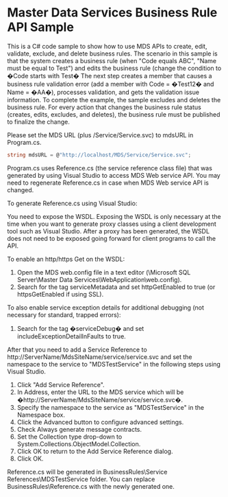 # Master Data Services Business Rule API Sample
This is a C# code sample to show how to use MDS APIs to create, edit, validate, exclude, and delete business rules. The scenario in this sample is that the system creates a business rule (when "Code equals ABC", "Name must be equal to Test") and edits the business rule (change the condition to �Code starts with Test�
The next step creates a member that causes a business rule validation error (add a member with Code = �Test12� and Name = �AA�), processes validation, and gets the validation issue information. To complete the example, the sample excludes and deletes the business rule.
For every action that changes the business rule status (creates, edits, excludes, and deletes), the business rule must be published to finalize the change.

Please set the MDS URL (plus /Service/Service.svc) to mdsURL in Program.cs.

```C#
string mdsURL = @"http://localhost/MDS/Service/Service.svc";
```

Program.cs uses Reference.cs (the service reference class file) that was generated by using Visual Studio to access MDS Web service API. You may need to regenerate Reference.cs in case when MDS Web service API is changed.

To generate Reference.cs using Visual Studio:

You need to expose the WSDL. Exposing the WSDL is only necessary at the time when you want to generate proxy classes using a client development tool such as Visual Studio. After a proxy has been generated, the WSDL does not need to be exposed going forward for client programs to call the API.

To enable an http/https Get on the WSDL:

1. Open the MDS web.config file in a text editor (<Program Files>\Microsoft SQL Server\Master Data Services\WebApplication\web.config).
2. Search for the tag serviceMetadata and set httpGetEnabled to true (or httpsGetEnabled if using SSL).


To also enable service exception details for additional debugging (not necessary for standard, trapped errors):
1. Search for the tag �serviceDebug� and set includeExceptionDetailInFaults to true.

After that you need to add a Service Reference to http://ServerName/MdsSiteName/service/service.svc and set the namespace to the service to "MDSTestService" in the following steps using Visual Studio.

1. Click "Add Service Reference".
2. In Address, enter the URL to the MDS service which will be �http://ServerName/MdsSiteName/service/service.svc�.
3. Specify the namespace to the service as "MDSTestService" in the Namespace box.
4. Click the Advanced button to configure advanced settings.
5. Check Always generate message contracts.
6. Set the Collection type drop-down to System.Collections.ObjectModel.Collection.
7. Click OK to return to the Add Service Reference dialog.
8. Click OK.

Reference.cs will be generated in BusinessRules\Service References\MDSTestService folder. You can replace BusinessRules\Reference.cs with the newly generated one.
